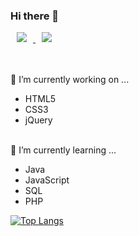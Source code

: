 ### Hi there 👋

<a href="https://velog.io/@0hyodorie0">
    <img 
        src="http://img.shields.io/badge/-velog-444444?style=flat&logo=Vector Logo Zone&link=https://velog.io/@0hyodorie0"
        style="height : auto; margin-left : 10px; margin-right : 10px;"/>
</a>
<a href="https://www.instagram.com/hyodorie/">
    <img 
        src="http://img.shields.io/badge/-Instagram-222222?style=flat&logo=Instagram&link=https://www.instagram.com/hyodorie/"
        style="height : auto; margin-left : 10px; margin-right : 10px;"/>
</a>
<br><br><br>


🔭 I’m currently working on ... 
- HTML5
- CSS3
- jQuery
<br><br>

🌱 I’m currently learning ...
- Java
- JavaScript
- SQL
- PHP

[![Top Langs](https://github-readme-stats.vercel.app/api/top-langs/?username=0hyodorie0&layout=compact&theme=tokyonight&langs_count=6)](https://github.com/anuraghazra/github-readme-stats)

<!--
**0hyodorie0/0hyodorie0** is a ✨ _special_ ✨ repository because its `README.md` (this file) appears on your GitHub profile.

Here are some ideas to get you started:

- 👯 I’m looking to collaborate on ...
- 🤔 I’m looking for help with ...
- 💬 Ask me about ...
- 📫 How to reach me: ...
- 😄 Pronouns: ...
- ⚡ Fun fact: ...
-->
